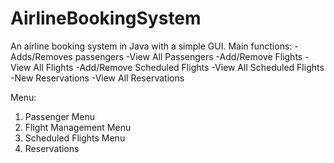 # AirlineBookingSystem
An airline booking system in Java with a simple GUI. Main functions:
-Adds/Removes passengers
-View All Passengers
-Add/Remove Flights
-View All Flights
-Add/Remove Scheduled Flights
-View All Scheduled Flights
-New Reservations
-View All Reservations

Menu:
1. Passenger Menu
2. Flight Management Menu
3. Scheduled Flights Menu
4. Reservations



